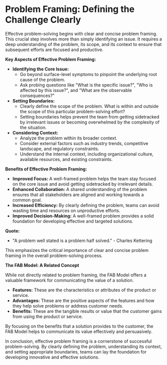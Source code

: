 # Problem Framing: Defining the Challenge Clearly

Effective problem-solving begins with clear and concise problem framing. This crucial step involves more than simply identifying an issue. It requires a deep understanding of the problem, its scope, and its context to ensure that subsequent efforts are focused and productive.

**Key Aspects of Effective Problem Framing:**

* **Identifying the Core Issue:** 
    * Go beyond surface-level symptoms to pinpoint the underlying root cause of the problem. 
    * Ask probing questions like "What is the specific issue?", "Who is affected by this issue?", and "What are the observable consequences?"
* **Setting Boundaries:** 
    * Clearly define the scope of the problem. What is within and outside the scope of this particular problem-solving effort? 
    * Setting boundaries helps prevent the team from getting sidetracked by irrelevant issues or becoming overwhelmed by the complexity of the situation.
* **Considering Context:** 
    * Analyze the problem within its broader context. 
    * Consider external factors such as industry trends, competitive landscape, and regulatory constraints. 
    * Understand the internal context, including organizational culture, available resources, and existing constraints.

**Benefits of Effective Problem Framing:**

* **Improved Focus:** A well-framed problem helps the team stay focused on the core issue and avoid getting sidetracked by irrelevant details.
* **Enhanced Collaboration:** A shared understanding of the problem ensures that all stakeholders are aligned and working towards a common goal.
* **Increased Efficiency:** By clearly defining the problem, teams can avoid wasting time and resources on unproductive efforts.
* **Improved Decision-Making:** A well-framed problem provides a solid foundation for developing effective and targeted solutions.

**Quote:**

* "A problem well stated is a problem half solved." - Charles Kettering

This emphasizes the critical importance of clear and concise problem framing in the overall problem-solving process.

**The FAB Model: A Related Concept**

While not directly related to problem framing, the FAB Model offers a valuable framework for communicating the value of a solution. 

* **Features:** These are the characteristics or attributes of the product or service. 
* **Advantages:** These are the positive aspects of the features and how they help solve problems or address customer needs.
* **Benefits:** These are the tangible results or value that the customer gains from using the product or service.

By focusing on the benefits that a solution provides to the customer, the FAB Model helps to communicate its value effectively and persuasively.

In conclusion, effective problem framing is a cornerstone of successful problem-solving. By clearly defining the problem, understanding its context, and setting appropriate boundaries, teams can lay the foundation for developing innovative and effective solutions.
